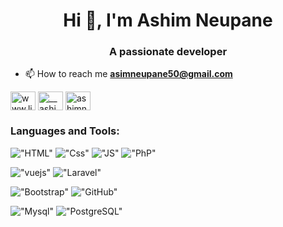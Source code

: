 <h1 align="center">Hi 👋, I'm Ashim Neupane</h1>
<h3 align="center">A passionate developer</h3>

- 📫 How to reach me **asimneupane50@gmail.com**

<p align="left">
<a href="https://www.linkedin.com/in/epnmihsa/" target="blank"><img align="center" src="https://cdn.jsdelivr.net/npm/simple-icons@3.0.1/icons/linkedin.svg" alt="www.linkedin.com/in/epnmihsa" height="30" width="40" /></a>
<a href="https://instagram.com/__ashimnpe__" target="blank"><img align="center" src="https://cdn.jsdelivr.net/npm/simple-icons@3.0.1/icons/instagram.svg" alt="__ashimnpe__" height="30" width="40" /></a>
  <a href="https://www.facebook.com/profile.php?id=100077346519658" target="blank"><img align="center" src="https://cdn.jsdelivr.net/npm/simple-icons@3.0.1/icons/facebook.svg" alt="ashimnpe" height="30" width="40" /></a>
</p>

<h3 align="left">Languages and Tools:</h3>


!["HTML"](https://img.shields.io/badge/HTML5-E34F26?style=for-the-badge&logo=html5&logoColor=white)
!["Css"](https://img.shields.io/badge/CSS3-1572B6?style=for-the-badge&logo=css3&logoColor=white)
!["JS"](https://img.shields.io/badge/JavaScript-F7DF1E?style=for-the-badge&logo=javascript&logoColor=black)
!["PhP"](https://img.shields.io/badge/PHP-777BB4?style=for-the-badge&logo=php&logoColor=white)

!["vuejs"](https://img.shields.io/badge/Vue.js-ffffff?style=for-the-badge&logo=vue.js&logoColor=41b883)
!["Laravel"](https://img.shields.io/badge/laravel-ff0000?style=for-the-badge&logo=laravel&logoColor=41b883)

!["Bootstrap"](https://img.shields.io/badge/Bootstrap-563D7C?style=for-the-badge&logo=bootstrap&logoColor=white)
!["GitHub"](https://img.shields.io/badge/GitHub-100000?style=for-the-badge&logo=github&logoColor=white)

!["Mysql"](https://img.shields.io/badge/GitHub-100000?style=for-the-badge&logo=mysql&logoColor=white)
!["PostgreSQL"](https://img.shields.io/badge/PostgreSQL-100000?style=for-the-badge&logo=PostgreSQL&logoColor=white)

